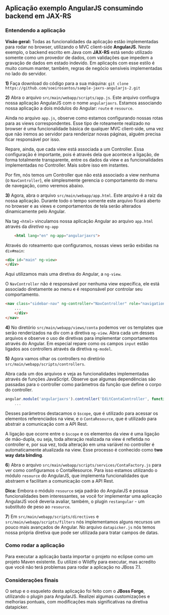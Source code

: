 ## Aplicação exemplo AngularJS consumindo backend em JAX-RS

### Entendendo a aplicação

**Visão geral:** Todas as funcionalidades da aplicação estão implementadas para rodar no browser, utilizando o MVC client-side **AngularJS**. Neste exemplo, o backend escrito em Java com **JAX-RS** está sendo utilizado somente como um provedor de dados, com validações que impedem a gravação de dados em estado indevido. Em aplicaçẽs com esse estilo é muito comum manter, também, regras de negócio sensíveis implementadas no lado do servidor.


**1)** Faça download do código para a sua máquina: `git clone https://github.com/soeirosantos/sample-jaxrs-angularjs-2.git`

**2)** Abra o arquivo `src/main/webapp/scripts/app.js`. Este arquivo confiugra nossa aplicação AngularJS com o nome `angularjaxrs`. Estamos associando nossa aplicação a dois módulos do Angular: `route` e `resource`.

Ainda no arquivo `app.js`, observe como estamos configurando nossas rotas para as views correspondentes. Esse tipo de roteamente realizado no browser é uma funcionalidade básica de qualquer MVC client-side, uma vez que não iremos ao servidor para renderizar novas páginas, alguém precisa ficar responsável por isso.

Repare, ainda, que cada view está associada a um Controller. Essa configuração é importante, pois é através dela que acontece a ligação, de forma totalmente transparente, entre os dados da view e as funcionalidades implementadas no Controller. Mais sobre isso em instantes.

Por fim, nós temos um Controller que não está associado a view nenhuma (o `NavController`), ele simplesmente gerencia o comportamento do menu de navegação, como veremos abaixo.

**3)** Agora, abra o arquivo  `src/main/webapp/app.html`. Este arquivo é a raiz da nossa aplicação. Durante todo o tempo somente este arquivo ficará aberto no browser e as views e comportamentos de tela serão alterados dinamicamente pelo Angular.

Na tag `<html>` vinculamos nossa aplicação Angular ao arquivo `app.html` através da *diretiva* `ng-app`
```html
    <html lang="en" ng-app="angularjaxrs">
```

Através do roteamento que configuramos, nossas views serão exbidas na `div#main`:
```html
<div id="main" ng-view>
</div>
```
Aqui utilizamos mais uma diretiva do Angular, a `ng-view`.

O `NavController` não é responsável por nenhuma view específica, ele está associado diretamente ao menu e é responsável por controlar seu comportamento.
```html
<nav class="sidebar-nav" ng-controller="NavController" role="navigation">
    ...
    </div>
</nav>
```

**4)** No diretório `src/main/webapp/views/conta` podemos ver os templates que serão renderizados na div com a diretiva `ng-view`. Abra cada um desses arquivos e observe o uso de diretivas para implementar comportamentos através do Angular. Em especial repare como os campos `input` estão ligados aos controllers através da diretiva `ng-model`.

**5)** Agora vamos olhar os controllers no diretório `src/main/webapp/scripts/controllers`.

Abra cada um dos arquivos e veja as funcionalidades implementadas através de funções JavaScript. Observe que algumas dependências são passadas para o controller como parâmetros da função que define o corpo do controller.

```javascript
angular.module('angularjaxrs').controller('EditContaController', function($scope, $routeParams, $location, ContaResource ) {
    ...
```
Desses parâmetros destacamos o `$scope`, que é utilizado para acessar os elementos referenciados na view, e o `ContaResource`, que é utilizado para abstrair a comunicação com a API Rest.

A ligação que ocorre entre o `$scope` e os elementos da view é uma ligação de mão-dupla, ou seja, toda alteração realizada na view é refletida no controller e, por sua vez, toda alteração em uma variável no controller é automaticamente atualizada na view. Esse processo é conhecido como **two way data binding**.

**6**) Abra o arquivo `src/main/webapp/scripts/services/ContaFactory.js` para ver como configuramos o ContaResource. Para isso estamos utilizando o módulo `resource` do AngularJS, que implementa funcionalidades que abstraem e facilitam a comunicação com a API Rest.

**Dica:** Embora o módulo `resource` seja padrão do AngularJS e possua funcionalidades bem interessantes, se você for implementar uma aplicação AngularJS você deveria avaliar, também, o plugin `restangular` - um substituto de peso ao `resource`.

**7**) Em `src/main/webapp/scripts/directives` e `src/main/webapp/scripts/filters` nós implementamos alguns recursos um pouco mais avançados de Angular. No arquivo `datapicker.js` nós temos nossa própria diretiva que pode ser utilizada para tratar campos de datas.

### Como rodar a aplicação

Para executar a aplicação basta importar o projeto no eclipse como um projeto Maven existente. Eu utilizei o Wildfly para executar, mas acredito que você não terá problemas para rodar a aplicação no JBoss 7.1.

### Considerações finais

O setup e o esqueleto desta aplicação foi feito com o **JBoss Forge**, utilizando o plugin para AngularJS. Realizei algumas customizações e melhorias pontuais, com modificações mais significativas na diretiva datapicker.
